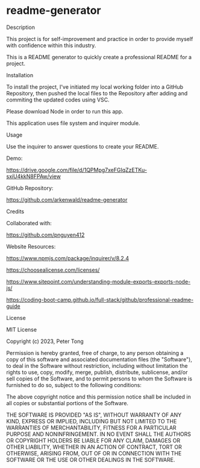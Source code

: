 # readme-generator

Description

This project is for self-improvement and practice in order to provide myself with confidence within this industry.

This is a README generator to quickly create a professional README for a project.

Installation

To install the project, I've initiated my local working folder into a GitHub Repository, then pushed the local files to the Repository after adding and commiting the updated codes using VSC.

Please download Node in order to run this app.

This application uses file system and inquirer module.

Usage

Use the inquirer to answer questions to create your README.

Demo:

https://drive.google.com/file/d/1QPMpg7xeFGIqZzETKu-sxiU4kkN8FPAw/view


GitHub Repository:

https://github.com/arkenwald/readme-generator


Credits

Collaborated with:

https://github.com/pnguyen412

Website Resources:

https://www.npmjs.com/package/inquirer/v/8.2.4

https://choosealicense.com/licenses/

https://www.sitepoint.com/understanding-module-exports-exports-node-js/

https://coding-boot-camp.github.io/full-stack/github/professional-readme-guide

License

MIT License

Copyright (c) 2023, Peter Tong

Permission is hereby granted, free of charge, to any person obtaining a copy of this software and associated documentation files (the "Software"), to deal in the Software without restriction, including without limitation the rights to use, copy, modify, merge, publish, distribute, sublicense, and/or sell copies of the Software, and to permit persons to whom the Software is furnished to do so, subject to the following conditions:

The above copyright notice and this permission notice shall be included in all copies or substantial portions of the Software.

THE SOFTWARE IS PROVIDED "AS IS", WITHOUT WARRANTY OF ANY KIND, EXPRESS OR IMPLIED, INCLUDING BUT NOT LIMITED TO THE WARRANTIES OF MERCHANTABILITY, FITNESS FOR A PARTICULAR PURPOSE AND NONINFRINGEMENT. IN NO EVENT SHALL THE AUTHORS OR COPYRIGHT HOLDERS BE LIABLE FOR ANY CLAIM, DAMAGES OR OTHER LIABILITY, WHETHER IN AN ACTION OF CONTRACT, TORT OR OTHERWISE, ARISING FROM, OUT OF OR IN CONNECTION WITH THE SOFTWARE OR THE USE OR OTHER DEALINGS IN THE SOFTWARE.
